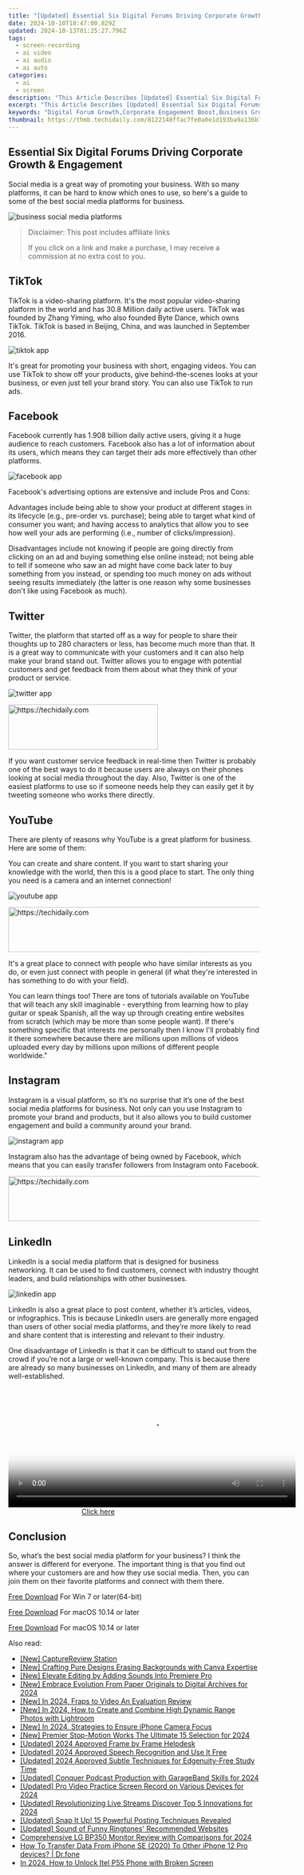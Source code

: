 ```yaml
---
title: "[Updated] Essential Six Digital Forums Driving Corporate Growth & Engagement"
date: 2024-10-10T18:47:00.829Z
updated: 2024-10-13T01:25:27.796Z
tags: 
  - screen-recording
  - ai video
  - ai audio
  - ai auto
categories: 
  - ai
  - screen
description: "This Article Describes [Updated] Essential Six Digital Forums Driving Corporate Growth & Engagement"
excerpt: "This Article Describes [Updated] Essential Six Digital Forums Driving Corporate Growth & Engagement"
keywords: "Digital Forum Growth,Corporate Engagement Boost,Business Growth Strategy,Six Forums Advantage,Growth & Engagement Drivers,Digital Platform Impact,Growth Through Dialogue"
thumbnail: https://thmb.techidaily.com/8122148ffac7fe0a0e1d193ba9a136b7cccae081b7348173d3861777fbb2c2bf.jpg
---
```


## Essential Six Digital Forums Driving Corporate Growth & Engagement

Social media is a great way of promoting your business. With so many platforms, it can be hard to know which ones to use, so here's a guide to some of the best social media platforms for business.

![business social media platforms](https://images.wondershare.com/filmora/article-images/2022/09/business-social-media-platforms.jpg)

>  Disclaimer: This post includes affiliate links
>
>  If you click on a link and make a purchase, I may receive a commission at no extra cost to you.
>

## TikTok

TikTok is a video-sharing platform. It's the most popular video-sharing platform in the world and has 30.8 Million daily active users. TikTok was founded by Zhang Yiming, who also founded Byte Dance, which owns TikTok. TikTok is based in Beijing, China, and was launched in September 2016.

![tiktok app](https://images.wondershare.com/filmora/article-images/2022/09/tiktok-app.jpg)

It's great for promoting your business with short, engaging videos. You can use TikTok to show off your products, give behind-the-scenes looks at your business, or even just tell your brand story. You can also use TikTok to run ads.

## Facebook

Facebook currently has 1.908 billion daily active users, giving it a huge audience to reach customers. Facebook also has a lot of information about its users, which means they can target their ads more effectively than other platforms.

![facebook app](https://images.wondershare.com/filmora/article-images/2022/09/facebook-app.jpg)

Facebook's advertising options are extensive and include Pros and Cons:

Advantages include being able to show your product at different stages in its lifecycle (e.g., pre-order vs. purchase); being able to target what kind of consumer you want; and having access to analytics that allow you to see how well your ads are performing (i.e., number of clicks/impression).

Disadvantages include not knowing if people are going directly from clicking on an ad and buying something else online instead; not being able to tell if someone who saw an ad might have come back later to buy something from you instead, or spending too much money on ads without seeing results immediately (the latter is one reason why some businesses don't like using Facebook as much).

## Twitter

Twitter, the platform that started off as a way for people to share their thoughts up to 280 characters or less, has become much more than that. It is a great way to communicate with your customers and it can also help make your brand stand out. Twitter allows you to engage with potential customers and get feedback from them about what they think of your product or service.

![twitter app](https://images.wondershare.com/filmora/article-images/2022/09/twitter-app.jpg)

<!-- affiliate ads begin -->
<a href="https://aligracehair.sjv.io/c/5597632/1918679/19272" target="_top" id="1918679">
  <img src="//a.impactradius-go.com/display-ad/19272-1918679" border="0" alt="https://techidaily.com" width="300" height="90"/>
</a>
<img height="0" width="0" src="https://aligracehair.sjv.io/i/5597632/1918679/19272" style="position:absolute;visibility:hidden;" border="0" />
<!-- affiliate ads end -->

If you want customer service feedback in real-time then Twitter is probably one of the best ways to do it because users are always on their phones looking at social media throughout the day. Also, Twitter is one of the easiest platforms to use so if someone needs help they can easily get it by tweeting someone who works there directly.

## YouTube

There are plenty of reasons why YouTube is a great platform for business. Here are some of them:

You can create and share content. If you want to start sharing your knowledge with the world, then this is a good place to start. The only thing you need is a camera and an internet connection!

![youtube app](https://images.wondershare.com/filmora/article-images/2022/09/youtube-app.jpg)

<!-- affiliate ads begin -->
<a href="https://aligracehair.sjv.io/c/5597632/2135361/19272" target="_top" id="2135361">
  <img src="//a.impactradius-go.com/display-ad/19272-2135361" border="0" alt="https://techidaily.com" width="728" height="90"/>
</a>
<img height="0" width="0" src="https://aligracehair.sjv.io/i/5597632/2135361/19272" style="position:absolute;visibility:hidden;" border="0" />
<!-- affiliate ads end -->

It's a great place to connect with people who have similar interests as you do, or even just connect with people in general (if what they're interested in has something to do with your field).

You can learn things too! There are tons of tutorials available on YouTube that will teach any skill imaginable - everything from learning how to play guitar or speak Spanish, all the way up through creating entire websites from scratch (which may be more than some people want). If there's something specific that interests me personally then I know I'll probably find it there somewhere because there are millions upon millions of videos uploaded every day by millions upon millions of different people worldwide."

## Instagram

Instagram is a visual platform, so it’s no surprise that it’s one of the best social media platforms for business. Not only can you use Instagram to promote your brand and products, but it also allows you to build customer engagement and build a community around your brand.

![instagram app](https://images.wondershare.com/filmora/article-images/2022/09/instagram-app.jpg)

Instagram also has the advantage of being owned by Facebook, which means that you can easily transfer followers from Instagram onto Facebook.

<!-- affiliate ads begin -->
<a href="https://jalbum-affiliate-program.sjv.io/c/5597632/1838960/17916" target="_top" id="1838960">
  <img src="//a.impactradius-go.com/display-ad/17916-1838960" border="0" alt="https://techidaily.com" width="728" height="90"/>
</a>
<img height="0" width="0" src="https://jalbum-affiliate-program.sjv.io/i/5597632/1838960/17916" style="position:absolute;visibility:hidden;" border="0" />
<!-- affiliate ads end -->

## LinkedIn

LinkedIn is a social media platform that is designed for business networking. It can be used to find customers, connect with industry thought leaders, and build relationships with other businesses.

![linkedin app](https://images.wondershare.com/filmora/article-images/2022/09/linkedin-app.jpg)

LinkedIn is also a great place to post content, whether it’s articles, videos, or infographics. This is because LinkedIn users are generally more engaged than users of other social media platforms, and they’re more likely to read and share content that is interesting and relevant to their industry.

One disadvantage of LinkedIn is that it can be difficult to stand out from the crowd if you’re not a large or well-known company. This is because there are already so many businesses on LinkedIn, and many of them are already well-established.

<!-- affiliate ads begin -->
<span id="1983573">
					<video width="576" height="240" style="cursor:pointer"
           poster="//a.impactradius-go.com/display-clicktoplayimage/1983573.png"
           onclick="if(!this.playClicked){this.play();this.setAttribute('controls',true);this.playClicked=true;}">
	   <source src="//a.impactradius-go.com/display-ad/22993-1983573">
	   <img src="//a.impactradius-go.com/display-clicktoplayimage/1983573.png" style="border: none; height: 100%; width: 100%; object-fit: contain">
	</video>
	<div style="width:360px;text-align:center"><a href="javascript:window.open(decodeURIComponent('https%3A%2F%2Fhomestyler.sjv.io%2Fc%2F5597632%2F1983573%2F22993'), '_blank');void(0);">Click here</a></div>
</span>
<img height="0" width="0" src="https://imp.pxf.io/i/5597632/1983573/22993" style="position:absolute;visibility:hidden;" border="0" />
<!-- affiliate ads end -->

## Conclusion

So, what’s the best social media platform for your business? I think the answer is different for everyone. The important thing is that you find out where your customers are and how they use social media. Then, you can join them on their favorite platforms and connect with them there.

[Free Download](https://tools.techidaily.com/wondershare/filmora/download/) For Win 7 or later(64-bit)

[Free Download](https://tools.techidaily.com/wondershare/filmora/download/) For macOS 10.14 or later

[Free Download](https://tools.techidaily.com/wondershare/filmora/download/) For macOS 10.14 or later

<ins class="adsbygoogle"
     style="display:block"
     data-ad-format="autorelaxed"
     data-ad-client="ca-pub-7571918770474297"
     data-ad-slot="1223367746"></ins>

<ins class="adsbygoogle"
     style="display:block"
     data-ad-format="autorelaxed"
     data-ad-client="ca-pub-7571918770474297"
     data-ad-slot="1223367746"></ins>



<ins class="adsbygoogle"
     style="display:block"
     data-ad-client="ca-pub-7571918770474297"
     data-ad-slot="8358498916"
     data-ad-format="auto"
     data-full-width-responsive="true"></ins>


<span class="atpl-alsoreadstyle">Also read:</span>
<div><ul>
<li><a href="https://digital-screen-recording.techidaily.com/new-capturereview-station/"><u>[New] CaptureReview Station</u></a></li>
<li><a href="https://fox-blue.techidaily.com/new-crafting-pure-designs-erasing-backgrounds-with-canva-expertise/"><u>[New] Crafting Pure Designs Erasing Backgrounds with Canva Expertise</u></a></li>
<li><a href="https://fox-blue.techidaily.com/new-elevate-editing-by-adding-sounds-into-premiere-pro/"><u>[New] Elevate Editing by Adding Sounds Into Premiere Pro</u></a></li>
<li><a href="https://fox-blue.techidaily.com/new-embrace-evolution-from-paper-originals-to-digital-archives-for-2024/"><u>[New] Embrace Evolution From Paper Originals to Digital Archives for 2024</u></a></li>
<li><a href="https://video-capture.techidaily.com/new-in-2024-fraps-to-video-an-evaluation-review/"><u>[New] In 2024, Fraps to Video An Evaluation Review</u></a></li>
<li><a href="https://fox-blue.techidaily.com/new-in-2024-how-to-create-and-combine-high-dynamic-range-photos-with-lightroom/"><u>[New] In 2024, How to Create and Combine High Dynamic Range Photos with Lightroom</u></a></li>
<li><a href="https://fox-hovers.techidaily.com/new-in-2024-strategies-to-ensure-iphone-camera-focus/"><u>[New] In 2024, Strategies to Ensure iPhone Camera Focus</u></a></li>
<li><a href="https://vp-tips.techidaily.com/new-premier-stop-motion-works-the-ultimate-15-selection-for-2024/"><u>[New] Premier Stop-Motion Works The Ultimate 15 Selection for 2024</u></a></li>
<li><a href="https://fox-blue.techidaily.com/updated-2024-approved-frame-by-frame-helpdesk/"><u>[Updated] 2024 Approved Frame by Frame Helpdesk</u></a></li>
<li><a href="https://fox-blue.techidaily.com/updated-2024-approved-speech-recognition-and-use-it-free/"><u>[Updated] 2024 Approved Speech Recognition and Use It Free</u></a></li>
<li><a href="https://fox-blue.techidaily.com/updated-2024-approved-subtle-techniques-for-edgenuity-free-study-time/"><u>[Updated] 2024 Approved Subtle Techniques for Edgenuity-Free Study Time</u></a></li>
<li><a href="https://fox-glue.techidaily.com/updated-conquer-podcast-production-with-garageband-skills-for-2024/"><u>[Updated] Conquer Podcast Production with GarageBand Skills for 2024</u></a></li>
<li><a href="https://video-screen-grab.techidaily.com/updated-pro-video-practice-screen-record-on-various-devices-for-2024/"><u>[Updated] Pro Video Practice Screen Record on Various Devices for 2024</u></a></li>
<li><a href="https://digital-screen-recording.techidaily.com/updated-revolutionizing-live-streams-discover-top-5-innovations-for-2024/"><u>[Updated] Revolutionizing Live Streams Discover Top 5 Innovations for 2024</u></a></li>
<li><a href="https://snapchat-videos.techidaily.com/updated-snap-it-up-15-powerful-posting-techniques-revealed/"><u>[Updated] Snap It Up! 15 Powerful Posting Techniques Revealed</u></a></li>
<li><a href="https://fox-blue.techidaily.com/updated-sound-of-funny-ringtones-recommended-websites/"><u>[Updated] Sound of Funny Ringtones' Recommended Websites</u></a></li>
<li><a href="https://fox-blue.techidaily.com/comprehensive-lg-bp350-monitor-review-with-comparisons-for-2024/"><u>Comprehensive LG BP350 Monitor Review with Comparisons for 2024</u></a></li>
<li><a href="https://review-topics.techidaily.com/how-to-transfer-data-from-iphone-se-2020-to-other-iphone-12-pro-devices-drfone-by-drfone-transfer-data-from-ios-transfer-data-from-ios/"><u>How To Transfer Data From iPhone SE (2020) To Other iPhone 12 Pro devices? | Dr.fone</u></a></li>
<li><a href="https://unlock-android.techidaily.com/in-2024-how-to-unlock-itel-p55-phone-with-broken-screen-by-drfone-android/"><u>In 2024, How to Unlock Itel P55 Phone with Broken Screen</u></a></li>
</ul></div>

